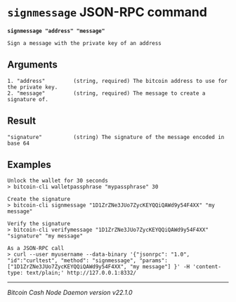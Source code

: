 `signmessage` JSON-RPC command
==============================

**`signmessage "address" "message"`**

```
Sign a message with the private key of an address
```

Arguments
---------

```
1. "address"         (string, required) The bitcoin address to use for the private key.
2. "message"         (string, required) The message to create a signature of.
```

Result
------

```
"signature"          (string) The signature of the message encoded in base 64
```

Examples
--------

```
Unlock the wallet for 30 seconds
> bitcoin-cli walletpassphrase "mypassphrase" 30

Create the signature
> bitcoin-cli signmessage "1D1ZrZNe3JUo7ZycKEYQQiQAWd9y54F4XX" "my message"

Verify the signature
> bitcoin-cli verifymessage "1D1ZrZNe3JUo7ZycKEYQQiQAWd9y54F4XX" "signature" "my message"

As a JSON-RPC call
> curl --user myusername --data-binary '{"jsonrpc": "1.0", "id":"curltest", "method": "signmessage", "params": ["1D1ZrZNe3JUo7ZycKEYQQiQAWd9y54F4XX", "my message"] }' -H 'content-type: text/plain;' http://127.0.0.1:8332/
```

***

*Bitcoin Cash Node Daemon version v22.1.0*
